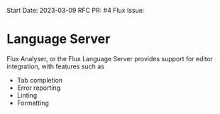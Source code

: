 Start Date: 2023-03-09
RFC PR: #4
Flux Issue:

# Language Server

Flux Analyser, or the Flux Language Server provides support for editor integration, with features such as
- Tab completion
- Error reporting
- Linting
- Formatting

